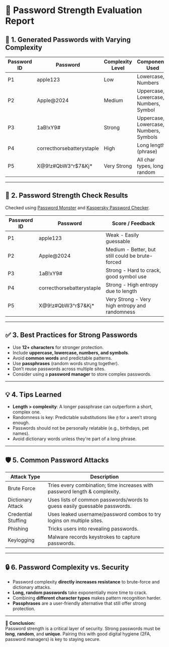 # 🔐 Password Strength Evaluation Report

## 📌 1. Generated Passwords with Varying Complexity

| Password ID | Password               | Complexity Level   | Components Used                         |
|-------------|------------------------|--------------------|------------------------------------------|
| P1          | apple123               | Low                | Lowercase, Numbers                       |
| P2          | Apple@2024             | Medium             | Uppercase, Lowercase, Numbers, Symbol    |
| P3          | 1aB!xY9#               | Strong             | Uppercase, Lowercase, Numbers, Symbols   |
| P4          | correcthorsebatterystaple | High            | Long length (phrase)                    |
| P5          | X@9!z#QbW3^r$7&Kj*     | Very Strong        | All char types, long & random            |

---

## 🧪 2. Password Strength Check Results

Checked using [Password Monster](https://passwordmonster.com) and [Kaspersky Password Checker](https://password.kaspersky.com/).

| Password ID | Password               | Score / Feedback                               |
|-------------|------------------------|------------------------------------------------|
| P1          | apple123               | Weak - Easily guessable                        |
| P2          | Apple@2024             | Medium - Better, but still could be brute-forced|
| P3          | 1aB!xY9#               | Strong - Hard to crack, good symbol use        |
| P4          | correcthorsebatterystaple | Strong - High entropy due to length         |
| P5          | X@9!z#QbW3^r$7&Kj*     | Very Strong - Very high entropy and randomness |

---

## ✅ 3. Best Practices for Strong Passwords

- Use **12+ characters** for stronger protection.
- Include **uppercase, lowercase, numbers, and symbols**.
- Avoid **common words** and predictable patterns.
- Use **passphrases** (random words strung together).
- Don’t reuse passwords across multiple sites.
- Consider using a **password manager** to store complex passwords.

---

## 💡 4. Tips Learned

- **Length > complexity**: A longer passphrase can outperform a short, complex one.
- Randomness is key: Predictable substitutions like `@` for `a` aren’t strong enough.
- Passwords should not be personally relatable (e.g., birthdays, pet names).
- Avoid dictionary words unless they're part of a long phrase.

---

## 🛡️ 5. Common Password Attacks

| Attack Type        | Description                                                                 |
|--------------------|-----------------------------------------------------------------------------|
| Brute Force        | Tries every combination; time increases with password length & complexity.  |
| Dictionary Attack  | Uses lists of common passwords/words to guess easily guessable passwords.   |
| Credential Stuffing| Uses leaked username/password combos to try logins on multiple sites.       |
| Phishing           | Tricks users into revealing passwords.                                      |
| Keylogging         | Malware records keystrokes to capture passwords.                            |

---

## 🔒 6. Password Complexity vs. Security

- Password complexity **directly increases resistance** to brute-force and dictionary attacks.
- **Long, random passwords** take exponentially more time to crack.
- Combining **different character types** makes pattern recognition harder.
- **Passphrases** are a user-friendly alternative that still offer strong protection.

---

🧾 **Conclusion:**  
Password strength is a critical layer of security. Strong passwords must be **long**, **random**, and **unique**. Pairing this with good digital hygiene (2FA, password managers) is key to staying secure.

